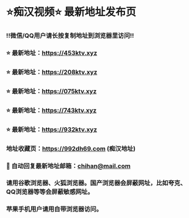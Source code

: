 # ⭐️痴汉视频⭐️ 最新地址发布页

### ‼️微信/QQ用户请长按复制地址到浏览器里访问‼️

### ⭐️ 最新地址：https://453ktv.xyz

### ⭐️ 最新地址：https://208ktv.xyz

### ⭐️ 最新地址：https://075ktv.xyz

### ⭐️ 最新地址：https://743ktv.xyz

### ⭐️ 最新地址：https://932ktv.xyz



### 地址收藏页：https://992dh69.com (痴汉地址)
### 📧 自动回复最新地址邮箱：chihan@mail.com
### 请用谷歌浏览器、火狐浏览器。国产浏览器会屏蔽网址，比如夸克、QQ浏览器等等会屏蔽敏感网址。
### 苹果手机用户请用自带浏览器访问。
